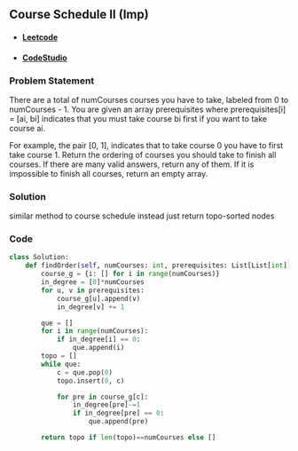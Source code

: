 ## Course Schedule II (Imp)

- #### [Leetcode](https://leetcode.com/problems/course-schedule-ii/)
- #### [CodeStudio](https://www.codingninjas.com/codestudio/problems/course-schedule-ii_1069243)

### Problem Statement

There are a total of numCourses courses you have to take, labeled from 0 to numCourses - 1. You are given an array prerequisites where prerequisites[i] = [ai, bi] indicates that you must take course bi first if you want to take course ai.

For example, the pair [0, 1], indicates that to take course 0 you have to first take course 1.
Return the ordering of courses you should take to finish all courses. If there are many valid answers, return any of them. If it is impossible to finish all courses, return an empty array.

### Solution

similar method to course schedule
instead just return topo-sorted nodes

### Code

```Python
class Solution:
    def findOrder(self, numCourses: int, prerequisites: List[List[int]]) -> List[int]:
        course_g = {i: [] for i in range(numCourses)}
        in_degree = [0]*numCourses
        for u, v in prerequisites:
            course_g[u].append(v)
            in_degree[v] += 1

        que = []
        for i in range(numCourses):
            if in_degree[i] == 0:
                que.append(i)
        topo = []
        while que:
            c = que.pop(0)
            topo.insert(0, c)

            for pre in course_g[c]:
                in_degree[pre]-=1
                if in_degree[pre] == 0:
                    que.append(pre)

        return topo if len(topo)==numCourses else []

```
